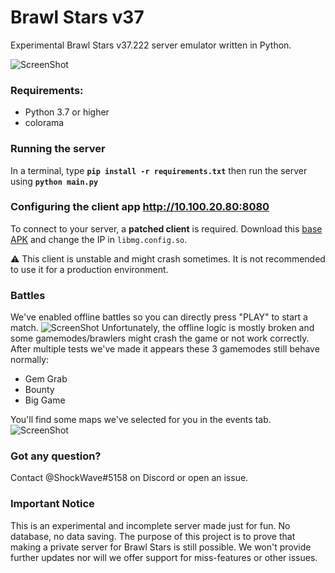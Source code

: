 # Brawl Stars v37

Experimental Brawl Stars v37.222 server emulator written in Python.

![ScreenShot](https://cdn.discordapp.com/attachments/704364452891590778/885540599590166568/Screenshot_20210909-180043_BS_v37.jpg) 

### Requirements:
- Python 3.7 or higher
- colorama

### Running the server
In a terminal, type __`pip install -r requirements.txt`__ then run the server using __`python main.py`__

### Configuring the client app http://10.100.20.80:8080
To connect to your server, a **patched client** is required. Download this [base APK](https://mega.nz/file/TbhCkCpL#tivStkGS_gAIZlGiQXl7CtPwgI1DCSLO7y_E6lfsGxQ) and change the IP in `libmg.config.so`. 

⚠️ This client is unstable and might crash sometimes. It is not recommended to use it for a production environment.
### Battles
We've enabled offline battles so you can directly press "PLAY" to start a match.
![ScreenShot](https://cdn.discordapp.com/attachments/704364452891590778/885473792208543774/Screenshot_20210909-133614_BS_v36.jpg) 
Unfortunately, the offline logic is mostly broken and some gamemodes/brawlers might crash the game or not work correctly. 
After multiple tests we've made it appears these 3 gamemodes still behave normally:
- Gem Grab
- Bounty
- Big Game

You'll find some maps we've selected for you in the events tab.
![ScreenShot](https://cdn.discordapp.com/attachments/704364452891590778/885541462480146432/Screenshot_20210909-180521_BS_v37.jpg) 

### Got any question?
Contact @ShockWave#5158 on Discord or open an issue.

### Important Notice
This is an experimental and incomplete server made just for fun. No database, no data saving. 
The purpose of this project is to prove that making a private server for Brawl Stars is still possible.
We won't provide further updates nor will we offer support for miss-features or other issues.
